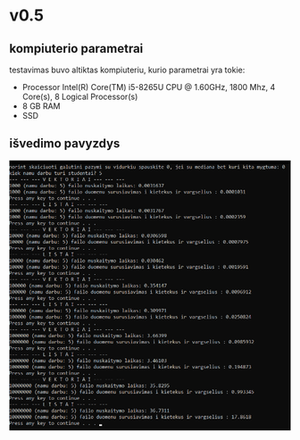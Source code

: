 # v0.5
## kompiuterio parametrai
testavimas buvo altiktas kompiuteriu, kurio parametrai yra tokie:
- Processor	Intel(R) Core(TM) i5-8265U CPU @ 1.60GHz, 1800 Mhz, 4 Core(s), 8 Logical Processor(s)
- 8 GB RAM
- SSD 
## išvedimo pavyzdys
![alt text](rezultatai.png)
